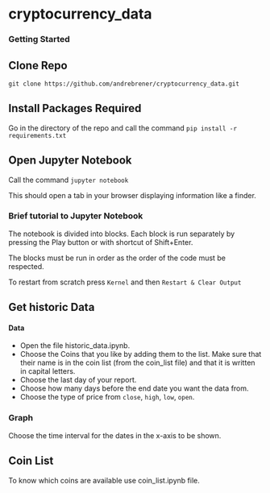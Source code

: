 # cryptocurrency_data

### Getting Started

## Clone Repo

`git clone https://github.com/andrebrener/cryptocurrency_data.git`

## Install Packages Required

Go in the directory of the repo and call the command
`pip install -r requirements.txt`

## Open Jupyter Notebook

Call the command `jupyter notebook`

This should open a tab in your browser displaying information like a finder.

### Brief tutorial to Jupyter Notebook

The notebook is divided into blocks. Each block is run separately by pressing the Play button or with shortcut of Shift+Enter.

The blocks must be run in order as the order of the code must be respected.

To restart from scratch press `Kernel` and then `Restart & Clear Output`

## Get historic Data

#### Data

- Open the file historic_data.ipynb.
- Choose the Coins that you like by adding them to the list. Make sure that their name is in the coin list (from the coin_list file) and that it is written in capital letters.
- Choose the last day of your report.
- Choose how many days before the end date you want the data from.
- Choose the type of price from `close`, `high`, `low`, `open`.

### Graph
Choose the time interval for the dates in the x-axis to be shown.

## Coin List

To know which coins are available use coin_list.ipynb file.
